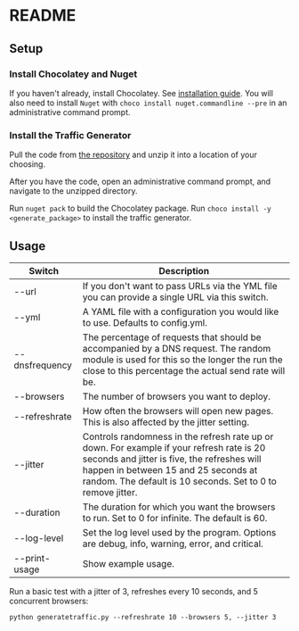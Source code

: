 # README

## Setup 

### Install Chocolatey and Nuget

If you haven't already, install Chocolatey. See [installation guide](https://chocolatey.org/docs/installation).
You will also need to install `Nuget` with `choco install nuget.commandline --pre` in an administrative command prompt.

### Install the Traffic Generator

Pull the code from [the repository](https://github.com/grantcurell/generatewebtraffic/releases/download/beta1/generatewebtraffic.zip) and unzip it into a location of your choosing.

After you have the code, open an administrative command prompt, and navigate to the unzipped directory.

Run `nuget pack` to build the Chocolatey package.
Run `choco install -y <generate_package>` to install the traffic generator.

## Usage

| Switch         | Description                                                                                                                                                                                                                                    |
|----------------|------------------------------------------------------------------------------------------------------------------------------------------------------------------------------------------------------------------------------------------------|
| --url          | If you don't want to pass URLs via the YML file you can provide a single URL via this switch.                                                                                                                                                  |
| --yml          | A YAML file with a configuration you would like to use. Defaults to config.yml.                                                                                                                                                                |
| --dnsfrequency | The percentage of requests that should be accompanied by a DNS request. The random module is used for this so the longer the run the close to this percentage the actual send rate will be.                                                    |
| --browsers     | The number of browsers you want to deploy.                                                                                                                                                                                                     |
| --refreshrate  | How often the browsers will open new pages. This is also affected by the jitter setting.                                                                                                                                                       |
| --jitter       | Controls randomness in the refresh rate up or down. For example if your refresh rate is 20 seconds and jitter is five, the refreshes will happen in between 15 and 25 seconds at random. The default is 10 seconds. Set to 0 to remove jitter. |
| --duration     | The duration for which you want the browsers to run. Set to 0 for infinite. The default is 60.                                                                                                                                                 |
| --log-level    | Set the log level used by the program. Options are debug, info, warning, error, and critical.                                                                                                                                                  |
| --print-usage  | Show example usage.                                                                                                                                                                                                                            |

Run a basic test with a jitter of 3, refreshes every 10 seconds, and 5 concurrent browsers:

`python generatetraffic.py --refreshrate 10 --browsers 5, --jitter 3`